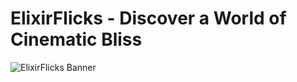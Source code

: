 # ElixirFlicks - Discover a World of Cinematic Bliss

![ElixirFlicks Banner]([https://example.com/elixirflicks-banner.png](https://drive.google.com/file/d/1xYSOFWfjuIsTCHqWOxcOzV8VBtByV06d/view?usp=sharing)https://drive.google.com/file/d/1xYSOFWfjuIsTCHqWOxcOzV8VBtByV06d/view?usp=sharing)
